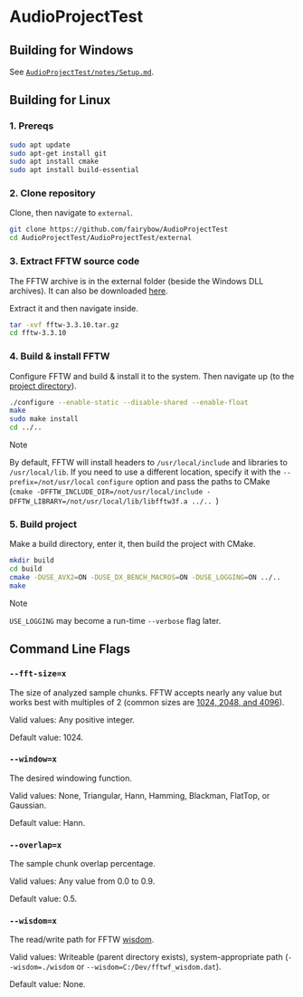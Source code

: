 # AudioProjectTest

## Building for Windows

See [`AudioProjectTest/notes/Setup.md`](AudioProjectTest/notes/Setup.md).

## Building for Linux

### 1. Prereqs

```bash
sudo apt update
sudo apt-get install git
sudo apt install cmake
sudo apt install build-essential
```

### 2. Clone repository

Clone, then navigate to `external`.

```bash
git clone https://github.com/fairybow/AudioProjectTest
cd AudioProjectTest/AudioProjectTest/external
```

### 3. Extract FFTW source code

The FFTW archive is in the external folder (beside the Windows DLL archives). It can also be downloaded [here](https://www.fftw.org/download.html).

Extract it and then navigate inside.

```bash
tar -xvf fftw-3.3.10.tar.gz
cd fftw-3.3.10
```

### 4. Build & install FFTW

Configure FFTW and build & install it to the system. Then navigate up (to the [project directory](AudioProjectTest)).

```bash
./configure --enable-static --disable-shared --enable-float
make
sudo make install
cd ../..
```

> [!NOTE]
> By default, FFTW will install headers to `/usr/local/include` and libraries to `/usr/local/lib`. If you need to use a different location, specify it with the `--prefix=/not/usr/local` `configure` option and pass the paths to CMake (`cmake -DFFTW_INCLUDE_DIR=/not/usr/local/include -DFFTW_LIBRARY=/not/usr/local/lib/libfftw3f.a ../..
`)

### 5. Build project

Make a build directory, enter it, then build the project with CMake.

```bash
mkdir build
cd build
cmake -DUSE_AVX2=ON -DUSE_DX_BENCH_MACROS=ON -DUSE_LOGGING=ON ../..
make
```

> [!NOTE]
> `USE_LOGGING` may become a run-time `--verbose` flag later.

## Command Line Flags

### `--fft-size=x`

The size of analyzed sample chunks. FFTW accepts nearly any value but works best with multiples of 2 (common sizes are [1024, 2048, and 4096](https://dobrian.github.io/cmp/topics/fourier-transform/1.getting-to-the-frequency-domain-theory.html)).

Valid values: Any positive integer.

Default value: 1024.

### `--window=x`

The desired windowing function.

Valid values: None, Triangular, Hann, Hamming, Blackman, FlatTop, or Gaussian.

Default value: Hann.

### `--overlap=x`

The sample chunk overlap percentage.

Valid values: Any value from 0.0 to 0.9.

Default value: 0.5.

### `--wisdom=x`

The read/write path for FFTW [wisdom](https://fftw.org/fftw3_doc/Words-of-Wisdom_002dSaving-Plans.html).

Valid values: Writeable (parent directory exists), system-appropriate path (`--wisdom=./wisdom` or `--wisdom=C:/Dev/fftwf_wisdom.dat`).

Default value: None.
